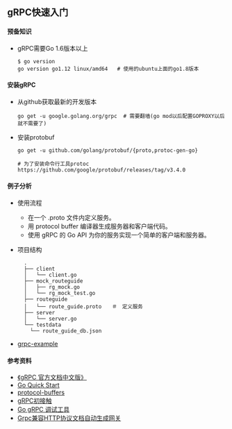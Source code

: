 ## gRPC快速入门

#### 预备知识

+ gRPC需要Go 1.6版本以上

  ```shell
  $ go version
  go version go1.12 linux/amd64   # 使用的ubuntu上面的go1.8版本
  ```

#### 安装gRPC

  + 从github获取最新的开发版本

    ```shell
    go get -u google.golang.org/grpc  # 需要翻墙(go mod以后配置GOPROXY以后就不需要了)
    ```

+ 安装protobuf

  ```shell
  go get -u github.com/golang/protobuf/{proto,protoc-gen-go}

  # 为了安装命令行工具protoc
  https://github.com/google/protobuf/releases/tag/v3.4.0
  ```


#### 例子分析
+ 使用流程
  + 在一个 .proto 文件内定义服务。
  + 用 protocol buffer 编译器生成服务器和客户端代码。
  + 使用 gRPC 的 Go API 为你的服务实现一个简单的客户端和服务器。

+ 项目结构

  ```shell
    .
    ├── client
    │   └── client.go
    ├── mock_routeguide
    │   ├── rg_mock.go
    │   └── rg_mock_test.go
    ├── routeguide
    │   └── route_guide.proto　　＃　定义服务
    ├── server
    │   └── server.go
    └── testdata
      └── route_guide_db.json
  ```

+ [grpc-example](https://github.com/scottyw/grpc-example)

#### 参考资料
+ [《gRPC 官方文档中文版》](http://doc.oschina.net/grpc?t=56831)
+ [Go Quick Start](https://grpc.io/docs/quickstart/go.html)
+ [protocol-buffers](https://developers.google.com/protocol-buffers/)
+ [gRPC初接触](https://samael65535.github.io/2017-05-18/grpc_newb/)
+ [Go gRPC 调试工具 ](http://securedsearch.lavasoft.com/)
+ [Grpc兼容HTTP协议文档自动生成网关](https://my.oschina.net/wenzhenxi/blog/3023874)